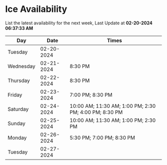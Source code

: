 # Ice Availability

List the latest availability for the next week, Last Update at **02-20-2024 06:37:33 AM**

| Day         | Date        | Times       |
| ----------- | ----------- | ----------- |
|Tuesday|02-20-2024||
|Wednesday|02-21-2024|8:30 PM|
|Thursday|02-22-2024|8:30 PM|
|Friday|02-23-2024|7:00 PM; 8:30 PM|
|Saturday|02-24-2024|10:00 AM; 11:30 AM; 1:00 PM; 2:30 PM; 4:00 PM; 8:30 PM|
|Sunday|02-25-2024|10:00 AM; 11:30 AM; 1:00 PM; 2:30 PM|
|Monday|02-26-2024|5:30 PM; 7:00 PM; 8:30 PM|
|Tuesday|02-27-2024||
